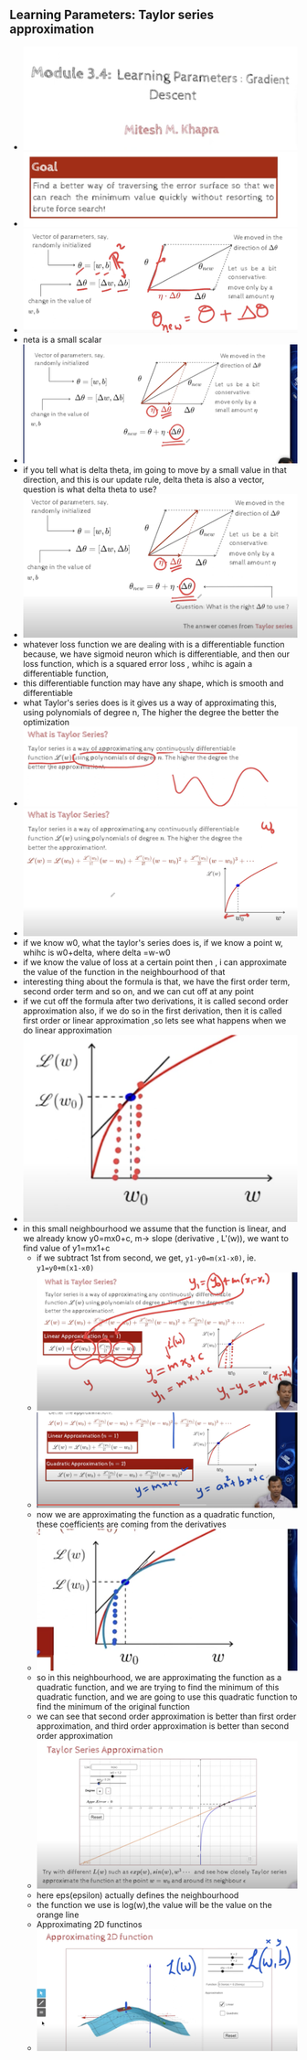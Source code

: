 ## Learning Parameters: Taylor series approximation
- ![](2023-10-08-16-55-35.png)
- ![](2023-10-08-16-56-18.png)
- ![](2023-10-08-16-59-06.png)
- neta is a  small scalar
- ![](2023-10-08-17-00-09.png)
- if you tell what is delta theta, im going to move by a small value in that direction, and this is our update rule, delta theta is also a vector, question is what delta theta to use?
- ![](2023-10-08-17-02-12.png)
- whatever loss function we are dealing with is a differentiable function because, we have sigmoid neuron which is differentiable, and then our loss function, which is a squared error loss , whihc is again a differentiable function, 
- this differentiable function may have any shape, which is smooth and differentiable 
- what Taylor's series does is  it gives us a way of approximating this, using polynomials of degree n, The higher the degree the better the optimization
- ![](2023-10-08-17-06-54.png)
- ![](2023-10-08-17-08-51.png)
- if we know w0, what the taylor's series does is, if we know a point w, whihc is w0+delta, where delta =w-w0
- if we know the value of loss at a certain point then , i can approximate the value of the function in the neighbourhood of that
- interesting thing about the formula is that, we have the first order term, second order term and so on, and we can cut off at any point
- if we cut off the formula after two derivations, it is called second order approximation also, if we do so in the first derivation, then it is called first order or linear approximation ,so lets see what happens when we do linear approximation
- ![](2023-10-08-17-14-22.png)
- in this small neighbourhood we assume that the function is linear, and we already know y0=mx0+c, m-> slope (derivative , L'(w)), we want to find value of y1=mx1+c
    - if we subtract 1st from second, we get, `y1-y0=m(x1-x0)`, ie. `y1=y0+m(x1-x0)`
    - ![](2023-10-08-17-17-08.png)
    - ![](2023-10-08-17-19-25.png)
    - now we are approximating the function as a quadratic function, these coefficients are coming from the derivatives
    - ![](2023-10-08-17-21-19.png)
    - so in this neighbourhood, we are approximating the function as a quadratic function, and we are trying to find the minimum of this quadratic function, and we are going to use this quadratic function to find the minimum of the original function
    - we can see that second order approximation is better than first order approximation, and third order approximation is better than second order approximation
    - ![](2023-10-08-17-22-43.png)
    - here eps(epsilon) actually defines the neighbourhood
    - the function we use is log(w),the value will be the value on the orange line
    - Approximating 2D functinos
    - ![](2023-10-08-17-39-43.png)